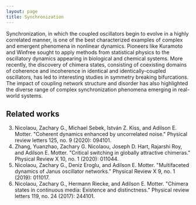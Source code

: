 ```yaml
---
layout: page
title: Synchronization
---
```

Synchronization, in which the coupled oscillators begin to evolve in a highly correlated manner, is one of the best characterized examples of complex and emergent phenomena in nonlinear dynamics. Pioneers like Kuramoto and Winfree sought to apply methods from statistical physics to the oscillatory dynamics appearing in biological and chemical systems.  More recently, the discovery of chimera states, consisting of coexisting domains of coherence and incoherence in identical and identically-coupled oscillators, has led to interesting studies in symmetry breaking bifurcations. The impact of coupling network structure and disorder has also highlighted the diverse range of complex synchronization phenomena emerging in real-world systems.

## Related works
3. Nicolaou, Zachary G., Michael Sebek, István Z. Kiss, and Adilson E. Motter. "Coherent dynamics enhanced by uncorrelated noise." Physical review letters 125, no. 9 (2020): 094101.
6. Zhang, Yuanzhao, Zachary G. Nicolaou, Joseph D. Hart, Rajarshi Roy, and Adilson E. Motter. "Critical switching in globally attractive chimeras." Physical Review X 10, no. 1 (2020): 011044.
7. Nicolaou, Zachary G., Deniz Eroglu, and Adilson E. Motter. "Multifaceted dynamics of Janus oscillator networks." Physical Review X 9, no. 1 (2019): 011017.
10. Nicolaou, Zachary G., Hermann Riecke, and Adilson E. Motter. "Chimera states in continuous media: Existence and distinctness." Physical review letters 119, no. 24 (2017): 244101.
